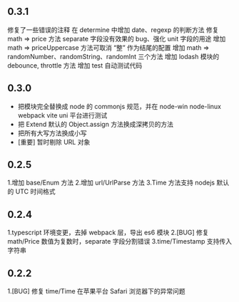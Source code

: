 ## 0.3.1

修复了一些错误的注释
在 determine 中增加 date、regexp 的判断方法
修复 math => price 方法 separate 字段没有效果的 bug、强化 unit 字段的用途
增加 math => priceUppercase 方法可取消 “整” 作为结尾的配置
增加 math => randomNumber、randomString、randomInt 三个方法
增加 lodash 模块的 debounce, throttle 方法
增加 test 自动测试代码


## 0.3.0
- 把模块完全替换成 node 的 commonjs 规范，并在 node-win node-linux webpack vite uni 平台进行测试
- 把 Extend 默认的 Object.assign 方法换成深拷贝的方法
- 把所有大写方法换成小写
- [重要] 暂时剔除 URL 对象


## 0.2.5
1.增加 base/Enum 方法
2.增加 url/UrlParse 方法
3.Time 方法支持 nodejs 默认的 UTC 时间格式


## 0.2.4
1.typescript 环境变更，去掉 webpack 层，导出 es6 模块
2.[BUG] 修复 math/Price 数值为复数时，separate 字段分割错误
3.time/Timestamp 支持传入字符串


## 0.2.2
1.[BUG] 修复 time/Time 在苹果平台 Safari 浏览器下的异常问题